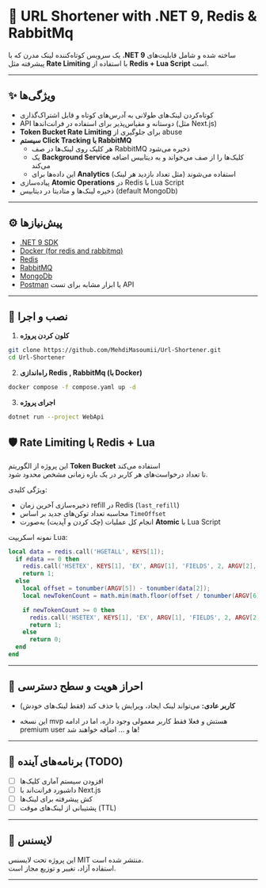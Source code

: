 # 🚀 URL Shortener with .NET 9, Redis & RabbitMq

یک سرویس کوتاه‌کننده لینک مدرن که با **.NET 9** ساخته شده و شامل قابلیت‌های پیشرفته مثل **Rate Limiting** با استفاده از **Redis + Lua Script** است.

---

## ✨ ویژگی‌ها

- کوتاه‌کردن لینک‌های طولانی به آدرس‌های کوتاه و قابل اشتراک‌گذاری
- API دوستانه و مقیاس‌پذیر برای استفاده در فرانت‌اندها (مثل Next.js)
- **Token Bucket Rate Limiting** برای جلوگیری از abuse
- **سیستم Click Tracking با RabbitMQ**
  - هر کلیک روی لینک‌ها در صف RabbitMQ ذخیره می‌شود
  - یک **Background Service** کلیک‌ها را از صف می‌خواند و به دیتابیس اضافه می‌کند
  - این داده‌ها برای **Analytics** استفاده می‌شوند (مثل تعداد بازدید هر لینک)
- پیاده‌سازی **Atomic Operations** در Redis با Lua Script
- ذخیره لینک‌ها و متادیتا در دیتابیس (default MongoDb)

---

## ⚙️ پیش‌نیازها

- [.NET 9 SDK](https://dotnet.microsoft.com/)
- [Docker (for redis and rabbitmq)](https://www.docker.com/)
- [Redis](https://redis.io/)
- [RabbitMQ](https://www.rabbitmq.com/)
- [MongoDb](https://www.mongodb.com/)
- [Postman](https://www.postman.com/) یا ابزار مشابه برای تست API

---

## 🚀 نصب و اجرا

1. **کلون کردن پروژه**
```bash
git clone https://github.com/MehdiMasoumii/Url-Shortener.git
cd Url-Shortener
```

2. **راه‌اندازی Redis , RabbitMq (با Docker)**
```bash
docker compose -f compose.yaml up -d
```

3. **اجرای پروژه**
```bash
dotnet run --project WebApi
```


## 🛡 Rate Limiting با Redis + Lua

این پروژه از الگوریتم **Token Bucket** استفاده می‌کند  
تا تعداد درخواست‌های هر کاربر در یک بازه زمانی مشخص محدود شود.  

ویژگی کلیدی:
- ذخیره‌سازی آخرین زمان refill در Redis (`last_refill`)
- محاسبه تعداد توکن‌های جدید بر اساس `TimeOffset`
- انجام کل عملیات (چک کردن و آپدیت) به‌صورت **Atomic** با Lua Script

نمونه اسکریپت Lua:
```lua
local data = redis.call('HGETALL', KEYS[1]);
  if #data == 0 then
    redis.call('HSETEX', KEYS[1], 'EX', ARGV[1], 'FIELDS', 2, ARGV[2], ARGV[3], ARGV[4], ARGV[5]);
    return 1;
  else
    local offset = tonumber(ARGV[5]) - tonumber(data[2]);
    local newTokenCount = math.min(math.floor(offset / tonumber(ARGV[6])), tonumber(ARGV[3])) + tonumber(data[4]) - 1;

    if newTokenCount >= 0 then
      redis.call('HSETEX', KEYS[1], 'EX', ARGV[1], 'FIELDS', 2, ARGV[2], math.min(newTokenCount, tonumber(ARGV[3])), ARGV[4], ARGV[5]);
      return 1;
    else
      return 0;
  end
end
```

---

## 🔑 احراز هویت و سطح دسترسی

- **کاربر عادی:** می‌تواند لینک ایجاد، ویرایش یا حذف کند (فقط لینک‌های خودش)
* این نسخه mvp هستش و فعلا فقط کاربر معمولی وجود داره، اما در ادامه premium user ها و ... اضافه خواهند شد!
---

## 📌 برنامه‌های آینده (TODO)

- [ ] افزودن سیستم آماری کلیک‌ها
- [ ] داشبورد فرانت‌اند با Next.js
- [ ] کش پیشرفته برای لینک‌ها
- [ ] پشتیبانی از لینک‌های موقت (TTL)

---

## 📜 لایسنس
این پروژه تحت لایسنس MIT منتشر شده است.  
استفاده آزاد، تغییر و توزیع مجاز است.

---
